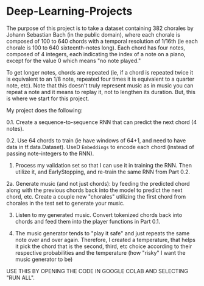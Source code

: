 # Deep-Learning-Projects

The purpose of this project is to take a dataset containing 382 chorales by Johann Sebastian Bach (in the public domain), where each chorale is composed of 100 to 640 chords with a temporal resolution of 1/16th (ie each chorale is 100 to 640 sixteenth-notes long). Each chord has four notes, composed of 4 integers, each indicating the index of a note on a piano, except for the value 0 which means "no note played."

To get longer notes, chords are repeated (ie, if a chord is repeated twice it is equivalent to an 1/8 note, repeated four times it is equivalent to a quarter note, etc). Note that this doesn't truly represent music as in music you can repeat a note and it means to replay it, not to lengthen its duration. But, this is where we start for this project.

My project does the following:

0.1. Create a sequence-to-sequence RNN that can predict the next chord (4 notes).

0.2. Use 64 chords to train (ie have windows of 64+1, and need to have data in tf.data.Dataset). UseD `Embeddings` to encode each chord (instead of passing note-integers to the RNN).

1. Process my validation set so that I can use it in training the RNN. Then utilize it, and EarlyStopping, and re-train the same RNN from Part 0.2.

2a. Generate music (and not just chords): by feeding the predicted chord along with the previous chords back into the model to predict the next chord, etc. Create a couple new "chorales" utilizing the first chord from chorales in the test set to generate your music. 

3. Listen to my generated music. Convert tokenized chords back into chords and feed them into the player functions in Part 0.1.

4. The music generator tends to "play it safe" and just repeats the same note over and over again. Therefore, I created a temperature, that helps it pick the chord that is the second, third, etc choice according to their respective probabilities and the temperature (how "risky" I want the music generator to be)

USE THIS BY OPENING THE CODE IN GOOGLE COLAB AND SELECTING "RUN ALL".
